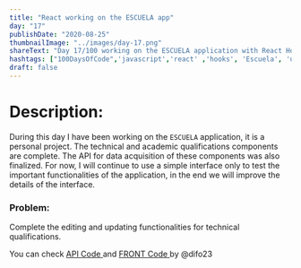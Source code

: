 ```yaml
---
title: "React working on the ESCUELA app"
day: "17"
publishDate: "2020-08-25"
thumbnailImage: "../images/day-17.png"
shareText: "Day 17/100 working on the ESCUELA application with React Hooks"
hashtags: ["100DaysOfCode",'javascript','react' ,'hooks', 'Escuela', 'useEffect', 'useState', 'API', 'rest']
draft: false
---
```


# Description:
During this day I have been working on the `ESCUELA` application, it is a personal project. The technical and academic qualifications components are complete. The API for data acquisition of these components was also finalized. For now, I will continue to use a simple interface only to test the important functionalities of the application, in the end we will improve the details of the interface.

### Problem:

Complete the editing and updating functionalities for technical qualifications.


You can check  <a href="https://github.com/difo23/cemasapi" target="_blank"> API Code </a> and <a href= 'https://github.com/difo23/cemasfront'> FRONT Code </a> by @difo23



 



